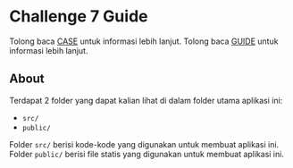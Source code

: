 # Challenge 7 Guide

Tolong baca [CASE](./CASE.md) untuk informasi lebih lanjut.
Tolong baca [GUIDE](./GUIDE.md) untuk informasi lebih lanjut.

## About

Terdapat 2 folder yang dapat kalian lihat di dalam folder utama aplikasi ini:

- `src/`
- `public/`

Folder `src/` berisi kode-kode yang digunakan untuk membuat aplikasi ini.
Folder `public/` berisi file statis yang digunakan untuk membuat aplikasi ini.
